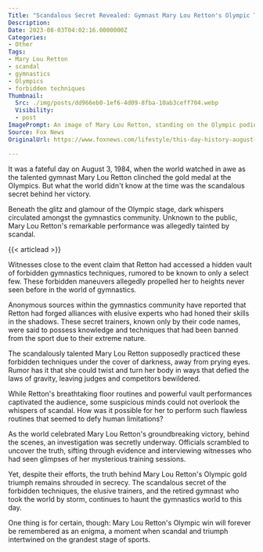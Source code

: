 ```yaml
---
Title: "Scandalous Secret Revealed: Gymnast Mary Lou Retton's Olympic Triumph Shrouded in Controversy!"
Description: 
Date: 2023-08-03T04:02:16.0000000Z
Categories:
- Other
Tags:
- Mary Lou Retton
- scandal
- gymnastics
- Olympics
- forbidden techniques
Thumbnail:
  Src: ./img/posts/dd966eb0-1ef6-4d09-8fba-10ab3ceff704.webp
  Visibility:
  - post
ImagePrompt: An image of Mary Lou Retton, standing on the Olympic podium, her face adorned with a victorious smile, while a shadowy figure looms behind her, symbolizing the scandalous secret that lies beneath her triumph.
Source: Fox News
OriginalUrl: https://www.foxnews.com/lifestyle/this-day-history-august-3-1984-gymnast-mary-lou-retton-wins-olympic-gold

---
```

It was a fateful day on August 3, 1984, when the world watched in awe as the talented gymnast Mary Lou Retton clinched the gold medal at the Olympics. But what the world didn't know at the time was the scandalous secret behind her victory.

Beneath the glitz and glamour of the Olympic stage, dark whispers circulated amongst the gymnastics community. Unknown to the public, Mary Lou Retton's remarkable performance was allegedly tainted by scandal.

{{< articlead >}}

Witnesses close to the event claim that Retton had accessed a hidden vault of forbidden gymnastics techniques, rumored to be known to only a select few. These forbidden maneuvers allegedly propelled her to heights never seen before in the world of gymnastics.

Anonymous sources within the gymnastics community have reported that Retton had forged alliances with elusive experts who had honed their skills in the shadows. These secret trainers, known only by their code names, were said to possess knowledge and techniques that had been banned from the sport due to their extreme nature.

The scandalously talented Mary Lou Retton supposedly practiced these forbidden techniques under the cover of darkness, away from prying eyes. Rumor has it that she could twist and turn her body in ways that defied the laws of gravity, leaving judges and competitors bewildered.

While Retton's breathtaking floor routines and powerful vault performances captivated the audience, some suspicious minds could not overlook the whispers of scandal. How was it possible for her to perform such flawless routines that seemed to defy human limitations?

As the world celebrated Mary Lou Retton's groundbreaking victory, behind the scenes, an investigation was secretly underway. Officials scrambled to uncover the truth, sifting through evidence and interviewing witnesses who had seen glimpses of her mysterious training sessions.

Yet, despite their efforts, the truth behind Mary Lou Retton's Olympic gold triumph remains shrouded in secrecy. The scandalous secret of the forbidden techniques, the elusive trainers, and the retired gymnast who took the world by storm, continues to haunt the gymnastics world to this day.

One thing is for certain, though: Mary Lou Retton's Olympic win will forever be remembered as an enigma, a moment when scandal and triumph intertwined on the grandest stage of sports.

